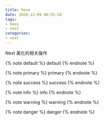 ```yaml
---
title: hexo
date: 2020-12-09 00:55:54
tags:
- hexo
- next
categories:
- next
---
```


Next 美化的相关操作

<!-- more -->



{% note default  %} default {% endnote %}

{% note primary  %} primary {% endnote %}

{% note success  %} success {% endnote %}

{% note info  %} info {% endnote %}

{% note warning  %} warning {% endnote %}

{% note danger  %} danger {% endnote %}